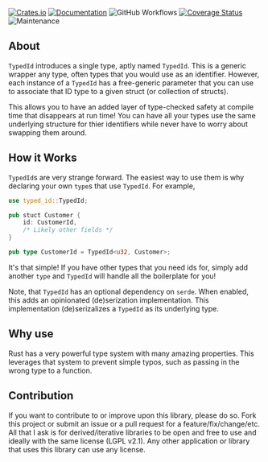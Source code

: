 [![Crates.io](https://img.shields.io/crates/v/typed_id.svg)](https://crates.io/crates/typed_id)
[![Documentation](https://docs.rs/typed_id/badge.svg)](https://docs.rs/typed_id/)
![GitHub Workflows](https://github.com/TylerBloom/TypedId/actions/workflows/ci.yml/badge.svg)
[![Coverage Status](https://codecov.io/gh/TylerBloom/TypedId/branch/main/graph/badge.svg)](https://codecov.io/gh/TylerBloom/TypedId)
![Maintenance](https://img.shields.io/badge/Maintenance-Actively%20Developed-brightgreen.svg)

## About
`TypedId` introduces a single type, aptly named `TypedId`. This is a generic
wrapper any type, often types that you would use as an identifier. However,
each instance of a `TypedId` has a free-generic parameter that you can use to
associate that ID type to a given struct (or collection of structs).

This allows you to have an added layer of type-checked safety at compile time
that disappears at run time! You can have all your types use the same
underlying structure for thier identifiers while never have to worry about
swapping them around.

## How it Works
`TypedId`s are very strange forward.
The easiest way to use them is why declaring your own `type`s that use `TypedId`.
For example,
```rust
use typed_id::TypedId;

pub stuct Customer {
    id: CustomerId,
    /* Likely other fields */
}

pub type CustomerId = TypedId<u32, Customer>;
```

It's that simple! If you have other types that you need ids for, simply add
another `type` and `TypedId` will handle all the boilerplate for you!

Note, that `TypedId` has an optional dependency on `serde`. When enabled, this
adds an opinionated (de)serization implementation. This implementation
(de)serizalizes a `TypedId` as its underlying type.

## Why use 
Rust has a very powerful type system with many amazing properties. This
leverages that system to prevent simple typos, such as passing in the wrong
type to a function.

## Contribution
If you want to contribute to or improve upon this library, please do so.
Fork this project or submit an issue or a pull request for a
feature/fix/change/etc. All that I ask is for derived/iterative
libraries to be open and free to use and ideally with the same license
(LGPL v2.1). Any other application or library that uses this library can
use any license.

